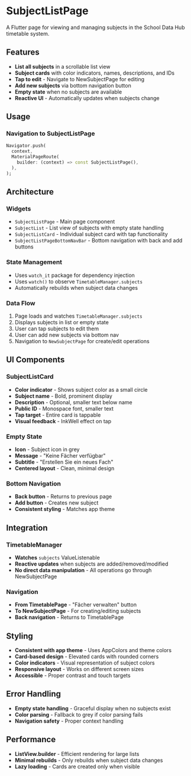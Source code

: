 # SubjectListPage

A Flutter page for viewing and managing subjects in the School Data Hub timetable system.

## Features

- **List all subjects** in a scrollable list view
- **Subject cards** with color indicators, names, descriptions, and IDs
- **Tap to edit** - Navigate to NewSubjectPage for editing
- **Add new subjects** via bottom navigation button
- **Empty state** when no subjects are available
- **Reactive UI** - Automatically updates when subjects change

## Usage

### Navigation to SubjectListPage
```dart
Navigator.push(
  context,
  MaterialPageRoute(
    builder: (context) => const SubjectListPage(),
  ),
);
```

## Architecture

### Widgets
- `SubjectListPage` - Main page component
- `SubjectList` - List view of subjects with empty state handling
- `SubjectListCard` - Individual subject card with tap functionality
- `SubjectListPageBottomNavBar` - Bottom navigation with back and add buttons

### State Management
- Uses `watch_it` package for dependency injection
- Uses `watch()` to observe `TimetableManager.subjects`
- Automatically rebuilds when subject data changes

### Data Flow
1. Page loads and watches `TimetableManager.subjects`
2. Displays subjects in list or empty state
3. User can tap subjects to edit them
4. User can add new subjects via bottom nav
5. Navigation to `NewSubjectPage` for create/edit operations

## UI Components

### SubjectListCard
- **Color indicator** - Shows subject color as a small circle
- **Subject name** - Bold, prominent display
- **Description** - Optional, smaller text below name
- **Public ID** - Monospace font, smaller text
- **Tap target** - Entire card is tappable
- **Visual feedback** - InkWell effect on tap

### Empty State
- **Icon** - Subject icon in grey
- **Message** - "Keine Fächer verfügbar"
- **Subtitle** - "Erstellen Sie ein neues Fach"
- **Centered layout** - Clean, minimal design

### Bottom Navigation
- **Back button** - Returns to previous page
- **Add button** - Creates new subject
- **Consistent styling** - Matches app theme

## Integration

### TimetableManager
- **Watches** `subjects` ValueListenable
- **Reactive updates** when subjects are added/removed/modified
- **No direct data manipulation** - All operations go through NewSubjectPage

### Navigation
- **From TimetablePage** - "Fächer verwalten" button
- **To NewSubjectPage** - For creating/editing subjects
- **Back navigation** - Returns to TimetablePage

## Styling

- **Consistent with app theme** - Uses AppColors and theme colors
- **Card-based design** - Elevated cards with rounded corners
- **Color indicators** - Visual representation of subject colors
- **Responsive layout** - Works on different screen sizes
- **Accessible** - Proper contrast and touch targets

## Error Handling

- **Empty state handling** - Graceful display when no subjects exist
- **Color parsing** - Fallback to grey if color parsing fails
- **Navigation safety** - Proper context handling

## Performance

- **ListView.builder** - Efficient rendering for large lists
- **Minimal rebuilds** - Only rebuilds when subject data changes
- **Lazy loading** - Cards are created only when visible
